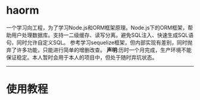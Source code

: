 # haorm
一个学习向工程，为了学习Node.js和ORM框架原理。Node.js下的ORM框架，帮助用户处理数据库。支持一二级缓存、读写分离。避免SQL注入、快速生成SQL语句，同时允许自定义SQL。
参考学习sequelize框架，但内部实现有差别，同时抛弃了许多功能，只能进行简单的增删改查。
**声明**:历时一个月完成，生产环境不能保证稳定。本人暂时会用于本人的项目中，但处于随时弃坑状态。

---
# 使用教程
